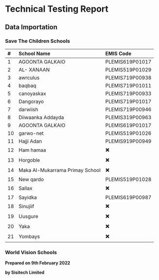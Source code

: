 # Technical Testing Report

## Data Importation

### Save The Children Schools

| # | School Name | EMIS Code |
| :------ |:------ |:------ |
| 1 | AGOONTA GALKAIO | PLEMIS619P01017 |
| 2 | AL- XANAAN | PLEMIS519P01029 | 
| 3 | awrculus | PLEMIS719P00938 |
| 4 | baqbaq | PLEMIS719P01011 | 
| 5 | canoyaskax | PLEMIS719P00933 |
| 6 | Dangorayo | PLEMIS719P01017 |
| 7 | darwiish | PLEMIS719P00946 |
| 8 | Diiwaanka Addayda | PLEMIS319P00963 |
| 9 | AGOONTA GALKAIO | PLEMIS619P01017 |
| 10 | garwo-net | PLEMIS519P01026 |
| 11 | Hajji Adan | PLEMIS919P00949 |
| 12 | Ham hamaa | ✖️ | 
| 13 | Horgoble | ✖️ |
| 14 | Maka Al-Mukarrama Primay School | ✖️ |
| 15 | New qardo | PLEMIS519P01028 |
| 16 | Sallax | ✖️ |
| 17 | Sayidka | PLEMIS619P00987 |
| 18 | Sinujiif | ✖️|
| 19 | Uusgure | ✖️ |
| 20 | Yaka | ✖️ |
| 21 | Yombays | ✖️ |

### World Vision Schools


**Prepared on 9th February 2022**
<br>

**by Sisitech Limited**

